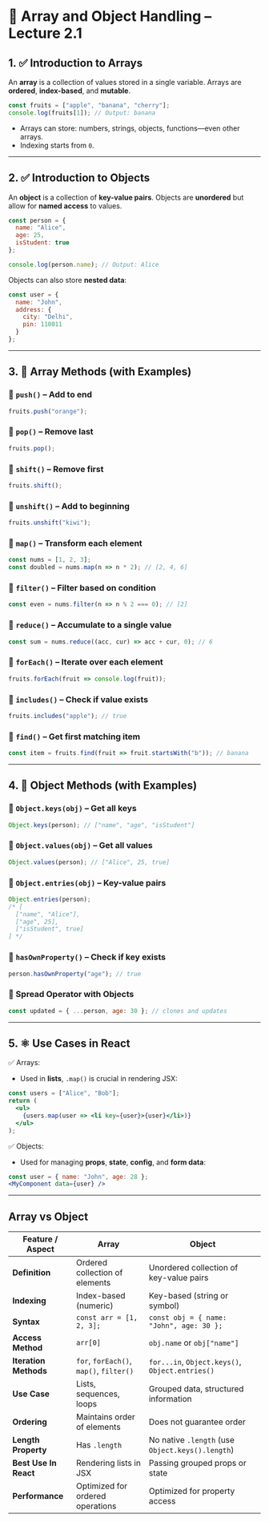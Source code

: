 # 📘 Array and Object Handling – Lecture 2.1


## 1. ✅ Introduction to Arrays

An **array** is a collection of values stored in a single variable. Arrays are **ordered**, **index-based**, and **mutable**.

```js
const fruits = ["apple", "banana", "cherry"];
console.log(fruits[1]); // Output: banana
```

* Arrays can store: numbers, strings, objects, functions—even other arrays.
* Indexing starts from `0`.

---

## 2. ✅ Introduction to Objects

An **object** is a collection of **key-value pairs**. Objects are **unordered** but allow for **named access** to values.

```js
const person = {
  name: "Alice",
  age: 25,
  isStudent: true
};

console.log(person.name); // Output: Alice
```

Objects can also store **nested data**:

```js
const user = {
  name: "John",
  address: {
    city: "Delhi",
    pin: 110011
  }
};
```

---

## 3. 🔁 Array Methods (with Examples)

### 🔹 `push()` – Add to end

```js
fruits.push("orange");
```

### 🔹 `pop()` – Remove last

```js
fruits.pop();
```

### 🔹 `shift()` – Remove first

```js
fruits.shift();
```

### 🔹 `unshift()` – Add to beginning

```js
fruits.unshift("kiwi");
```

### 🔹 `map()` – Transform each element

```js
const nums = [1, 2, 3];
const doubled = nums.map(n => n * 2); // [2, 4, 6]
```

### 🔹 `filter()` – Filter based on condition

```js
const even = nums.filter(n => n % 2 === 0); // [2]
```

### 🔹 `reduce()` – Accumulate to a single value

```js
const sum = nums.reduce((acc, cur) => acc + cur, 0); // 6
```

### 🔹 `forEach()` – Iterate over each element

```js
fruits.forEach(fruit => console.log(fruit));
```

### 🔹 `includes()` – Check if value exists

```js
fruits.includes("apple"); // true
```

### 🔹 `find()` – Get first matching item

```js
const item = fruits.find(fruit => fruit.startsWith("b")); // banana
```

---

## 4. 🔑 Object Methods (with Examples)

### 🔹 `Object.keys(obj)` – Get all keys

```js
Object.keys(person); // ["name", "age", "isStudent"]
```

### 🔹 `Object.values(obj)` – Get all values

```js
Object.values(person); // ["Alice", 25, true]
```

### 🔹 `Object.entries(obj)` – Key-value pairs

```js
Object.entries(person);
/* [
  ["name", "Alice"],
  ["age", 25],
  ["isStudent", true]
] */
```

### 🔹 `hasOwnProperty()` – Check if key exists

```js
person.hasOwnProperty("age"); // true
```

### 🔹 Spread Operator with Objects

```js
const updated = { ...person, age: 30 }; // clones and updates
```

---

## 5. ⚛️ Use Cases in React

✅ Arrays:

* Used in **lists**, `.map()` is crucial in rendering JSX:

```jsx
const users = ["Alice", "Bob"];
return (
  <ul>
    {users.map(user => <li key={user}>{user}</li>)}
  </ul>
);
```

✅ Objects:

* Used for managing **props**, **state**, **config**, and **form data**:

```jsx
const user = { name: "John", age: 28 };
<MyComponent data={user} />
```

---

## Array vs Object

| Feature / Aspect      | Array                                   | Object                                           |
| --------------------- | --------------------------------------- | ------------------------------------------------ |
| **Definition**        | Ordered collection of elements          | Unordered collection of key-value pairs          |
| **Indexing**          | Index-based (numeric)                   | Key-based (string or symbol)                     |
| **Syntax**            | `const arr = [1, 2, 3];`                | `const obj = { name: "John", age: 30 };`         |
| **Access Method**     | `arr[0]`                                | `obj.name` or `obj["name"]`                      |
| **Iteration Methods** | `for`, `forEach()`, `map()`, `filter()` | `for...in`, `Object.keys()`, `Object.entries()`  |
| **Use Case**          | Lists, sequences, loops                 | Grouped data, structured information             |
| **Ordering**          | Maintains order of elements             | Does not guarantee order                         |
| **Length Property**   | Has `.length`                           | No native `.length` (use `Object.keys().length`) |
| **Best Use In React** | Rendering lists in JSX                  | Passing grouped props or state                   |
| **Performance**       | Optimized for ordered operations        | Optimized for property access                    |
